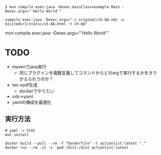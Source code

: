 
```
$ mvn compile exec:java -Dexec.mainClass=example.Main -Dexec.args="'Hello World'"
```
```
compile exec:java -Dexec.args="-i original/v5-QA.ods -o ${sitedir}/static/v5-QA.html -t v5-QA"
```

mvn compile exec:java -Dexec.args="'Hello World'"


# TODO
* mavenでjava実行
  * 同じプラグインを複数定義してコマンドからどのargで実行するかをきりかえられうのか？
* tex→pdf生成
  * dockerでやりたい
* ods→yaml
* yamlの構成を最適化


## 実行方法

```
# yaml -> html
mvn install
```

```
docker build --pull --rm -f "Dockerfile" -t actionlist:latest "."
docker run --rm -it -v `pwd`/dist:/dist actionlist:latest
```